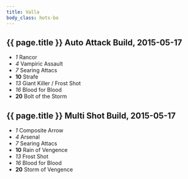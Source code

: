 ```yaml
---
title: Valla
body_class: hots-bo
---
```


## {{ page.title }} Auto Attack Build, 2015-05-17

-   _1_  Rancor
-   _4_  Vampiric Assault
-   _7_  Searing Attacs
- __10__ Strafe
-  _13_  Giant Killer / Frost Shot
-  _16_  Blood for Blood
- __20__ Bolt of the Storm

## {{ page.title }} Multi Shot Build, 2015-05-17

-   _1_  Composite Arrow
-   _4_  Arsenal
-   _7_  Searing Attacs
- __10__ Rain of Vengence
-  _13_  Frost Shot
-  _16_  Blood for Blood
- __20__ Storm of Vengence

